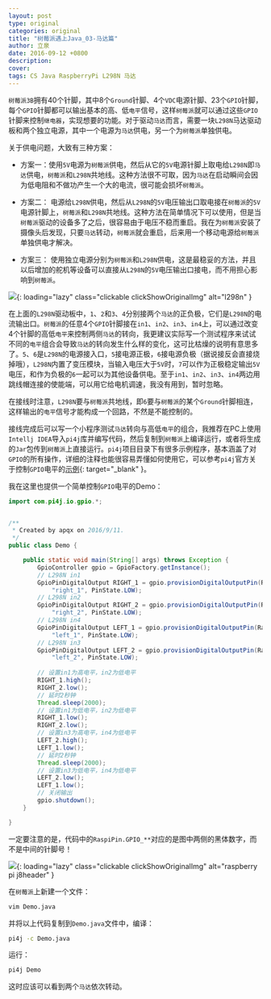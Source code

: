 ```yaml
---
layout: post
type: original
categories: original
title: "树莓派遇上Java_03-马达篇"
author: 立泉
date: 2016-09-12 +0800
description: 
cover: 
tags: CS Java RaspberryPi L298N 马达
---
```


`树莓派3B`拥有40个针脚，其中8个`Ground`针脚、4个`VDC`电源针脚、23个`GPIO`针脚，每个`GPIO`针脚都可以输出基本的高、低`电平`信号，这样`树莓派`就可以通过这些`GPIO`针脚来控制`继电器`，实现想要的功能。对于驱动`马达`而言，需要一块`L298N`马达驱动板和两个独立电源，其中一个电源为`马达`供电，另一个为`树莓派`单独供电。

关于供电问题，大致有三种方案：

* 方案一：使用`5V`电源为`树莓派`供电，然后从它的`5V`电源针脚上取电给`L298N`即`马达`供电，`树莓派`和`L298N`共地线。这种方法很不可取，因为`马达`在启动瞬间会因为低电阻和不做功产生一个大的电流，很可能会损坏`树莓派`。

* 方案二：
电源给`L298N`供电，然后从`L298N`的`5V`电压输出口取电接在`树莓派`的`5V`电源针脚上，`树莓派`和`L298N`共地线。这种方法在简单情况下可以使用，但是当`树莓派`驱动的设备多了之后，很容易由于电压不稳而重启。我在为`树莓派`安装了摄像头后发现，只要`马达`转动，`树莓派`就会重启，后来用一个移动电源给`树莓派`单独供电才解决。

* 方案三：
使用独立电源分别为`树莓派`和`L298N`供电，这是最稳妥的方法，并且以后增加的舵机等设备可以直接从`L298N`的`5V`电压输出口接电，而不用担心影响到`树莓派`。

![](https://apqx.oss-cn-hangzhou.aliyuncs.com/blog/20160912/l298n.jpg){: loading="lazy" class="clickable clickShowOriginalImg" alt="l298n" }

在上面的`L298N`驱动板中，`1`、`2`和`3`、`4`分别接两个`马达`的正负极，它们是`L298N`的电流输出口。`树莓派`的任意4个`GPIO`针脚接在`in1`、`in2`、`in3`、`in4`上，可以通过改变4个针脚的高低`电平`来控制两侧`马达`的转向，我更建议实际写一个测试程序来试试不同的`电平`组合会导致`马达`的转向发生什么样的变化，这可比枯燥的说明有意思多了。`5`、`6`是`L298N`的电源接入口，`5`接电源正极，`6`接电源负极（据说接反会直接烧掉哦），`L298N`内置了变压模块，当输入电压大于`5V`时，`7`可以作为正极稳定输出`5V`电压，和作为负极的`6`一起可以为其他设备供电。至于`in1`、`in2`、`in3`、`in4`两边用跳线帽连接的使能端，可以用它给电机调速，我没有用到，暂时忽略。

在接线时注意，`L298N`要与`树莓派`共地线，即`6`要与`树莓派`的某个`Ground`针脚相连，这样输出的`电平`信号才能构成一个回路，不然是不能控制的。

接线完成后可以写一个小程序测试`马达`转向与高低`电平`的组合，我推荐在PC上使用`Intellj IDEA`导入`pi4j`库并编写代码，然后复制到`树莓派`上编译运行，或者将生成的`Jar`包传到`树莓派`上直接运行。`pi4j`项目目录下有很多示例程序，基本涵盖了对`GPIO`的所有操作，详细的注释也能很容易弄懂如何使用它，可以参考`pi4j`官方关于控制`GPIO`电平的[示例](http://pi4j.com/example/control.html){: target="_blank" }。

我在这里也提供一个简单控制`GPIO`电平的Demo：

```java
import com.pi4j.io.gpio.*;


/**
 * Created by apqx on 2016/9/11.
 */
public class Demo {

    public static void main(String[] args) throws Exception {
        GpioController gpio = GpioFactory.getInstance();
        // L298N in1
        GpioPinDigitalOutput RIGHT_1 = gpio.provisionDigitalOutputPin(RaspiPin.GPIO_00,
            "right_1", PinState.LOW);
        // L298N in2
        GpioPinDigitalOutput RIGHT_2 = gpio.provisionDigitalOutputPin(RaspiPin.GPIO_02,
            "right_2", PinState.LOW);
        // L298N in4
        GpioPinDigitalOutput LEFT_1 = gpio.provisionDigitalOutputPin(RaspiPin.GPIO_04,
            "left_1", PinState.LOW);
        // L298N in3
        GpioPinDigitalOutput LEFT_2 = gpio.provisionDigitalOutputPin(RaspiPin.GPIO_03,
            "left_2", PinState.LOW);
        
        // 设置in1为高电平，in2为低电平
        RIGHT_1.high();
        RIGHT_2.low();
        // 延时2秒钟
        Thread.sleep(2000);
        // 设置in1为低电平，in2为低电平
        RIGHT_1.low();
        RIGHT_2.low();
        // 设置in3为高电平，in4为低电平
        LEFT_2.high();
        LEFT_1.low();
        // 延时2秒钟
        Thread.sleep(2000);
        // 设置in3为低电平，in4为低电平
        LEFT_2.low();
        LEFT_1.low();
        // 关闭输出
        gpio.shutdown();
    }

}
```

一定要注意的是，代码中的`RaspiPin.GPIO_**`对应的是图中两侧的黑体数字，而不是中间的针脚号！

![](https://apqx.oss-cn-hangzhou.aliyuncs.com/blog/20160912/j8header_2b.png){: loading="lazy" class="clickable clickShowOriginalImg" alt="raspberry pi j8header" }

在`树莓派`上新建一个文件：

```sh
vim Demo.java
```

并将以上代码复制到`Demo.java`文件中，编译：

```sh
pi4j -c Demo.java
```

运行：

```sh
pi4j Demo
```

这时应该可以看到两个`马达`依次转动。